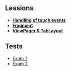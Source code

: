 ## Lessions

- **[Handling of touch events](https://github.com/shounoop/android-java/tree/main/lessions/handling-of-touch-events)**
- **[Fragment](https://github.com/shounoop/android-java/tree/main/lessions/fragment)**
- **[ViewPager & TabLayout](https://github.com/shounoop/android-java/tree/main/lessions/view-pager-vs-tab-layout)**

## Tests

- [Exam 1](https://github.com/shounoop/android-java/tree/main/tests/exam-1)
- [Exam 2](https://github.com/shounoop/android-java/tree/main/tests/exam-2)
